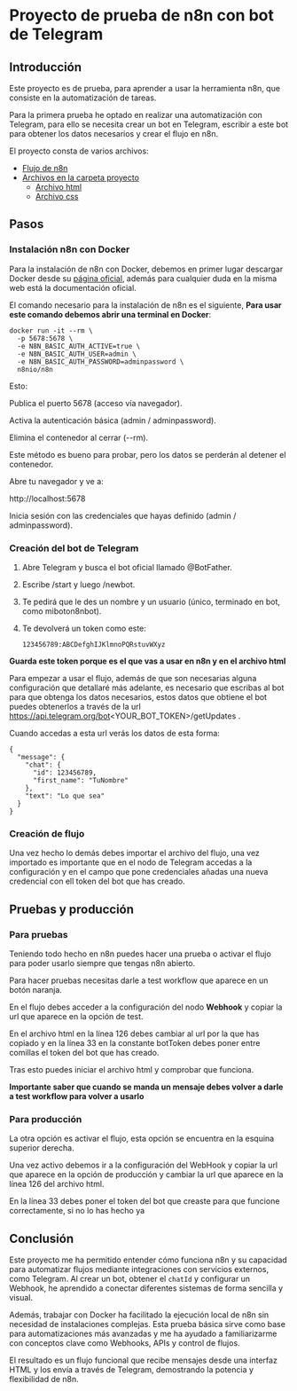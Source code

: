 # Proyecto de prueba de n8n con bot de Telegram

## Introducción

Este proyecto es de prueba, para aprender a usar la herramienta n8n, que consiste en la automatización de tareas.

Para la primera prueba he optado en realizar una automatización con Telegram, para ello se necesita crear un bot en Telegram, escribir a este bot para obtener los datos necesarios y crear el flujo en n8n.

El proyecto consta de varios archivos:

- [Flujo de n8n](n8npruebaBot.json)
- [Archivos en la carpeta proyecto](proyecto/)
  - [Archivo html](proyecto/index.html)
  - [Archivo css](proyecto/styles.css)

## Pasos

### Instalación n8n con Docker

Para la instalación de n8n con Docker, debemos en primer lugar descargar Docker desde su [página oficial](https://www.docker.com/products/docker-desktop/), además para cualquier duda en la misma web está la documentación oficial.

El comando necesario para la instalación de n8n es el siguiente, **Para usar este comando debemos abrir una terminal en Docker**:

```
docker run -it --rm \
  -p 5678:5678 \
  -e N8N_BASIC_AUTH_ACTIVE=true \
  -e N8N_BASIC_AUTH_USER=admin \
  -e N8N_BASIC_AUTH_PASSWORD=adminpassword \
  n8nio/n8n
```

Esto:

Publica el puerto 5678 (acceso vía navegador).

Activa la autenticación básica (admin / adminpassword).

Elimina el contenedor al cerrar (--rm).

Este método es bueno para probar, pero los datos se perderán al detener el contenedor.

Abre tu navegador y ve a:

http://localhost:5678

Inicia sesión con las credenciales que hayas definido (admin / adminpassword).

### Creación del bot de Telegram

1. Abre Telegram y busca el bot oficial llamado @BotFather.

2. Escribe /start y luego /newbot.

3. Te pedirá que le des un nombre y un usuario (único, terminado en bot, como miboton8nbot).

4. Te devolverá un token como este:
   
   ```
   123456789:ABCDefghIJKlmnoPQRstuvWXyz
   ```

**Guarda este token porque es el que vas a usar en n8n y en el archivo html**

Para empezar a usar el flujo, además de que son necesarias alguna configuración que detallaré más adelante, es necesario que escribas al bot para que obtenga los datos necesarios, estos datos que obtiene el bot puedes obtenerlos a través de la url https://api.telegram.org/bot<YOUR_BOT_TOKEN>/getUpdates .

Cuando accedas a esta url verás los datos de esta forma:

```
{
  "message": {
    "chat": {
      "id": 123456789,
      "first_name": "TuNombre"
    },
    "text": "Lo que sea"
  }
}
```

### Creación de flujo

Una vez hecho lo demás debes importar el archivo del flujo, una vez importado es importante que en el nodo de Telegram accedas a la configuración y en el campo que pone credenciales añadas una nueva credencial con ell token del bot que has creado.

## Pruebas y producción

### Para pruebas

Teniendo todo hecho en n8n puedes hacer una prueba o activar el flujo para poder usarlo siempre que tengas n8n abierto.

Para hacer pruebas necesitas darle a test workflow que aparece en un botón naranja.

En el flujo debes acceder a la configuración del nodo **Webhook** y copiar la url que aparece en la opción de test.

En el archivo html en la línea 126 debes cambiar al url por la que has copiado y en la línea 33 en la constante botToken debes poner entre comillas el token del bot que has creado.

Tras esto puedes iniciar el archivo html y comprobar que funciona.

**Importante saber que cuando se manda un mensaje debes volver a darle a test workflow para volver a usarlo**

### Para producción

La otra opción es activar el flujo, esta opción se encuentra en la esquina superior derecha.

Una vez activo debemos ir a la configuración del WebHook y copiar la url que aparece en la opción de producción y cambiar la url que aparece en la línea 126 del archivo html.

En la línea 33 debes poner el token del bot que creaste para que funcione correctamente, si no lo has hecho ya

## Conclusión

Este proyecto me ha permitido entender cómo funciona n8n y su capacidad para automatizar flujos mediante integraciones con servicios externos, como Telegram. Al crear un bot, obtener el `chatId` y configurar un Webhook, he aprendido a conectar diferentes sistemas de forma sencilla y visual.

Además, trabajar con Docker ha facilitado la ejecución local de n8n sin necesidad de instalaciones complejas. Esta prueba básica sirve como base para automatizaciones más avanzadas y me ha ayudado a familiarizarme con conceptos clave como Webhooks, APIs y control de flujos.

El resultado es un flujo funcional que recibe mensajes desde una interfaz HTML y los envía a través de Telegram, demostrando la potencia y flexibilidad de n8n.